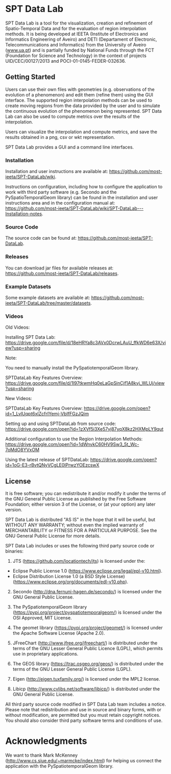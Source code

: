 # SPT Data Lab

SPT Data Lab is a tool for the visualization, creation and refinement of Spatio-Temporal Data and for the evaluation of region interpolation methods. It is being developed at IEETA (Institute of Electronics and Informatics Engineering of Aveiro) and DETI (Departament of Electronic, Telecommunications and Informatics) from the University of Aveiro (www.ua.pt) and is partially funded by National Funds through the FCT (Foundation for Science and Technology) in the context of projects UID/CEC/00127/2013 and POCI-01-0145-FEDER-032636.

## Getting Started

Users can use their own files with geometries (e.g. observations of the evolution of a phenomenon) and edit them (refine them) using the GUI interface. The supported region interpolation methods can be used to create moving regions from the data provided by the user and to simulate the continuous evolution of the phenomenon being represented. SPT Data Lab can also be used to compute metrics over the results of the interpolation.

Users can visualize the interpolation and compute metrics, and save the results obtained in a png, csv or wkt representation.

SPT Data Lab provides a GUI and a command line interfaces. 

### Installation

Installation and user instructions are available at: https://github.com/most-ieeta/SPT-DataLab/wiki.

Instructions on configuration, including how to configure the application to work with third party software (e.g. Secondo and the PySpatioTemporalGeom library) can be found in the installation and user instructions area and in the configuration manual at: https://github.com/most-ieeta/SPT-DataLab/wiki/SPT-DataLab---Installation-notes.

### Source Code

The source code can be found at: https://github.com/most-ieeta/SPT-DataLab.

### Releases

You can download jar files for available releases at: https://github.com/most-ieeta/SPT-DataLab/releases.

### Example Datasets

Some example datasets are available at: https://github.com/most-ieeta/SPT-DataLab/tree/master/datasets.

### Videos

Old Videos:

Installing SPT Data Lab: https://drive.google.com/file/d/18eHRYa8c3AVx0DcrwLAuU_ffkWD6e63X/view?usp=sharing

Note:

You need to manually install the PySpatiotemporalGeom library.

SPTDataLab Key Features Overview: https://drive.google.com/file/d/1l97tkwmHq0eLaGpSinCjf1A8kvj_WLUj/view?usp=sharing

New Videos:

SPTDataLab Key Features Overview: https://drive.google.com/open?id=1_LvlUqpt6xIZcfrIYemj-VbIfFGzJQim

Setting up and using SPTDataLab from source code: https://drive.google.com/open?id=1zXVf5i3Xe57vj87yqX8kz2HXMpLY9qut

Additional configuration to use the Region Interpolation Methods: https://drive.google.com/open?id=1dWnvkC60HV9Sw3_5t_Wc-7oMdO8YVxOM

Using the latest release of SPTDataLab: https://drive.google.com/open?id=1oG-E3-rBvtQNyVCgLE0lPrwzYOEzcswX



## License

It is free software; you can redistribute it and/or modify
it under the terms of the GNU General Public License as published by
the Free Software Foundation; either version 3 of the License, or
(at your option) any later version.

SPT Data Lab is distributed "AS IS" in the hope that it will be useful,
but WITHOUT ANY WARRANTY; without even the implied warranty of
MERCHANTABILITY or FITNESS FOR A PARTICULAR PURPOSE.  See the
GNU General Public License for more details.

SPT Data Lab includes or uses the following third party source code or binaries:

1. JTS (https://github.com/locationtech/jts) is licensed under the:

- Eclipse Public License 1.0 (https://www.eclipse.org/legal/epl-v10.html).
- Eclipse Distribution License 1.0 (a BSD Style License) (https://www.eclipse.org/org/documents/edl-v10.php).

2. Secondo (http://dna.fernuni-hagen.de/secondo/) is licensed under the GNU General Public License. 

3. The PySpatiotemporalGeom library (https://pypi.org/project/pyspatiotemporalgeom/) is licensed under the OSI Approved, MIT License.

4. The geomet library (https://pypi.org/project/geomet/) is licensed under the Apache Software License (Apache 2.0).

5. JFreeChart (http://www.jfree.org/jfreechart/) is distributed under the terms of the GNU Lesser General Public Licence (LGPL), which permits use in proprietary applications.

6. The GEOS library (https://trac.osgeo.org/geos/) is distributed under the terms of the GNU Lesser General Public License (LGPL).

7. Eigen (http://eigen.tuxfamily.org/) is licensed under the MPL2 license.

8. Libicp (http://www.cvlibs.net/software/libicp/) is distributed under the GNU General Public License.

All third party source code modified in SPT Data Lab team includes a notice. Please note that redistribution and use in source and binary forms, with or without modification, are permitted but you must retain copyright notices. You should also consider third party software terms and conditions of use.

# Acknowledgments

We want to thank Mark McKenney (http://www.cs.siue.edu/~marmcke/index.html) for helping us connect the application with the PySpatiotemporalGeom library.
